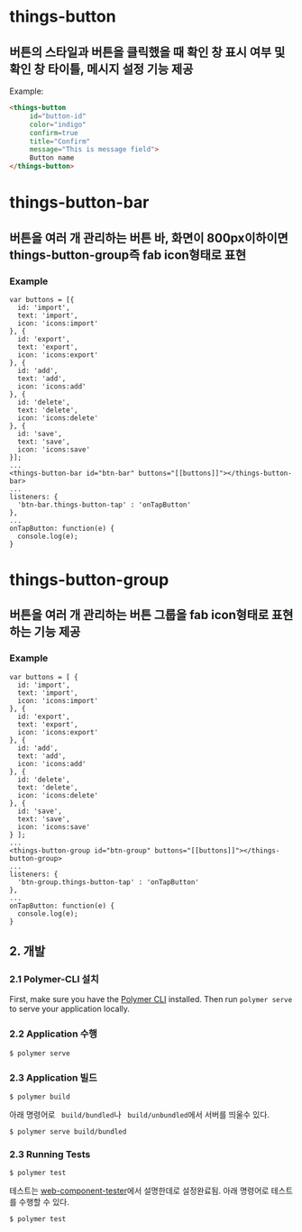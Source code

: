 # things-button

## 버튼의 스타일과 버튼을 클릭했을 때 확인 창 표시 여부 및 확인 창 타이틀, 메시지 설정 기능 제공


Example:

```html
<things-button
     id="button-id"
     color="indigo"
     confirm=true
     title="Confirm"
     message="This is message field">
     Button name
</things-button>
```


# things-button-bar
## 버튼을 여러 개 관리하는 버튼 바, 화면이 800px이하이면 things-button-group즉 fab icon형태로 표현
###  Example
    var buttons = [{
      id: 'import',
      text: 'import',
      icon: 'icons:import'
    }, {
      id: 'export',
      text: 'export',
      icon: 'icons:export'
    }, {
      id: 'add',
      text: 'add',
      icon: 'icons:add'
    }, {
      id: 'delete',
      text: 'delete',
      icon: 'icons:delete'
    }, {
      id: 'save',
      text: 'save',
      icon: 'icons:save'
    }];
    ...
    <things-button-bar id="btn-bar" buttons="[[buttons]]"></things-button-bar>
    ...
    listeners: {
      'btn-bar.things-button-tap' : 'onTapButton'
    },
    ...
    onTapButton: function(e) {
      console.log(e);
    }


# things-button-group
## 버튼을 여러 개 관리하는 버튼 그룹을 fab icon형태로 표현하는 기능 제공
### Example
    var buttons = [ {
      id: 'import',
      text: 'import',
      icon: 'icons:import'
    }, {
      id: 'export',
      text: 'export',
      icon: 'icons:export'
    }, {
      id: 'add',
      text: 'add',
      icon: 'icons:add'
    }, {
      id: 'delete',
      text: 'delete',
      icon: 'icons:delete'
    }, {
      id: 'save',
      text: 'save',
      icon: 'icons:save'
    } ];
    ...
    <things-button-group id="btn-group" buttons="[[buttons]]"></things-button-group>
    ...
    listeners: {
      'btn-group.things-button-tap' : 'onTapButton'
    },
    ...
    onTapButton: function(e) {
      console.log(e);
    }

## 2. 개발
### 2.1 Polymer-CLI 설치

First, make sure you have the [Polymer CLI](https://www.npmjs.com/package/polymer-cli) installed. Then run `polymer serve` to serve your application locally.

### 2.2 Application 수행

```
$ polymer serve
```

### 2.3 Application 빌드

```
$ polymer build
```

아래 명령어로 ` build/bundled`나 ` build/unbundled`에서 서버를 띄울수 있다.

```
$ polymer serve build/bundled
```

### 2.3 Running Tests

```
$ polymer test
```

테스트는 [web-component-tester](https://github.com/Polymer/web-component-tester)에서 설명한데로 설정완료됨.
아래 명령어로 테스트를 수행할 수 있다.
```
$ polymer test
```
